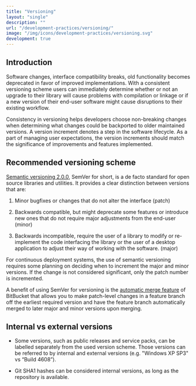 ```yaml
---
title: "Versioning"
layout: "single"
description: ""
url: "/development-practices/versioning/"
image: "/img/icons/development-practices/versioning.svg"
development: true
---
```


## Introduction

Software changes, interface compatibility breaks, old functionality becomes
deprecated in favor of improved implementations. With a consistent versioning
scheme users can immediately determine whether or not an upgrade to their
library will cause problems with compilation or linkage or if a new version of
their end-user software might cause disruptions to their existing workflow.

Consistency in versioning helps developers choose non-breaking changes when
determining what changes could be backported to older maintained versions. A
version increment denotes a step in the software lifecycle. As a part of
managing user expectations, the version increments should match the
significance of improvements and features implemented.

## Recommended versioning scheme

[Semantic versioning 2.0.0](https://semver.org), SemVer for short, is a de
facto standard for open source libraries and utilities. It provides a clear
distinction between versions that are:

1. Minor bugfixes or changes that do not alter the interface (patch)

2. Backwards compatible, but might deprecate some features or introduce new
   ones that do not require major adjustments from the end-user (minor)

3. Backwards incompatible, require the user of a library to modify or
   re-implement the code interfacing the library or the user of a desktop
   application to adjust their way of working with the software. (major)

For continuous deployment systems, the use of semantic versioning requires some
planning on deciding when to increment the major and minor versions. If the
change is not considered significant, only the patch number is incremented.

A benefit of using SemVer for versioning is the
[automatic merge feature](https://confluence.atlassian.com/bitbucketserver/automatic-branch-merging-776639993.html)
of BitBucket that allows you to make patch-level changes in a feature branch
off the earliest required version and have the feature branch automatically
merged to later major and minor versions upon merging.

## Internal vs external versions

- Some versions, such as public releases and service packs, can be labelled
  separately from the used version scheme. Those versions can be referred to by
  internal and external versions (e.g. "Windows XP SP3" vs “Build 4608”).

- Git SHA1 hashes can be considered internal versions, as long as the
  repository is available.
